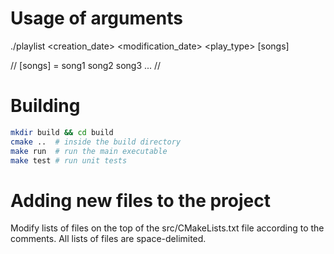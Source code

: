 # Usage of arguments
./playlist <name> <author> <creation_date> <modification_date>
        <duration> <play_type> [songs]

// [songs] = song1 song2 song3 ... //

# Building

```bash
mkdir build && cd build
cmake ..  # inside the build directory
make run  # run the main executable
make test # run unit tests
```

# Adding new files to the project
Modify lists of files on the top of the src/CMakeLists.txt file according to the
comments. All lists of files are space-delimited.
